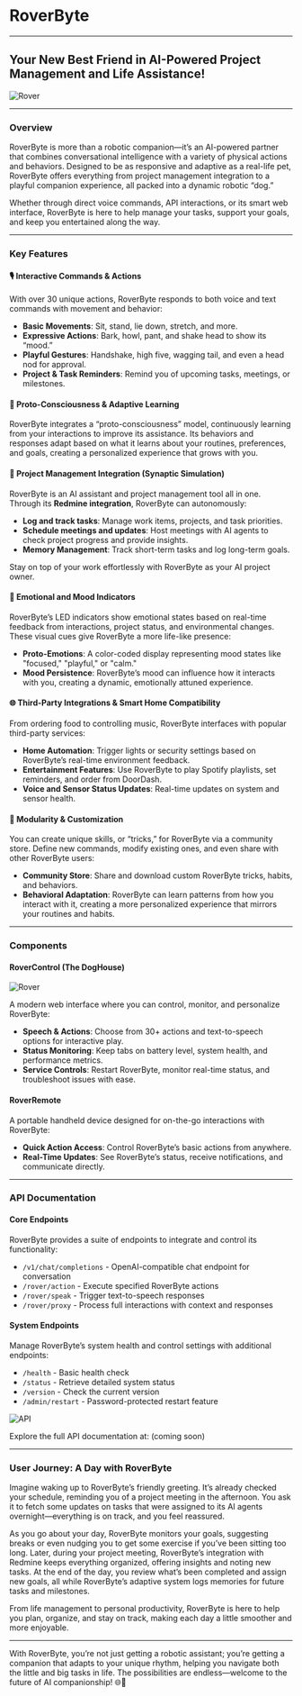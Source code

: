 # RoverByte

---

## Your New Best Friend in AI-Powered Project Management and Life Assistance!

![Rover](https://github.com/CodeMusic/RoverByte/blob/main/roverbanner.jpg?raw=true)

---

### Overview
RoverByte is more than a robotic companion—it’s an AI-powered partner that combines conversational intelligence with a variety of physical actions and behaviors. Designed to be as responsive and adaptive as a real-life pet, RoverByte offers everything from project management integration to a playful companion experience, all packed into a dynamic robotic “dog.”

Whether through direct voice commands, API interactions, or its smart web interface, RoverByte is here to help manage your tasks, support your goals, and keep you entertained along the way. 

---

### Key Features

#### 🎙️ Interactive Commands & Actions
With over 30 unique actions, RoverByte responds to both voice and text commands with movement and behavior:
- **Basic Movements**: Sit, stand, lie down, stretch, and more.
- **Expressive Actions**: Bark, howl, pant, and shake head to show its “mood.”
- **Playful Gestures**: Handshake, high five, wagging tail, and even a head nod for approval.
- **Project & Task Reminders**: Remind you of upcoming tasks, meetings, or milestones.

#### 🧠 Proto-Consciousness & Adaptive Learning
RoverByte integrates a “proto-consciousness” model, continuously learning from your interactions to improve its assistance. Its behaviors and responses adapt based on what it learns about your routines, preferences, and goals, creating a personalized experience that grows with you.

#### 📅 Project Management Integration (Synaptic Simulation)
RoverByte is an AI assistant and project management tool all in one. Through its **Redmine integration**, RoverByte can autonomously:
- **Log and track tasks**: Manage work items, projects, and task priorities.
- **Schedule meetings and updates**: Host meetings with AI agents to check project progress and provide insights.
- **Memory Management**: Track short-term tasks and log long-term goals.
  
Stay on top of your work effortlessly with RoverByte as your AI project owner.

#### 🐾 Emotional and Mood Indicators
RoverByte’s LED indicators show emotional states based on real-time feedback from interactions, project status, and environmental changes. These visual cues give RoverByte a more life-like presence:
- **Proto-Emotions**: A color-coded display representing mood states like "focused," "playful," or "calm."
- **Mood Persistence**: RoverByte’s mood can influence how it interacts with you, creating a dynamic, emotionally attuned experience.

#### 🌐 Third-Party Integrations & Smart Home Compatibility
From ordering food to controlling music, RoverByte interfaces with popular third-party services:
- **Home Automation**: Trigger lights or security settings based on RoverByte’s real-time environment feedback.
- **Entertainment Features**: Use RoverByte to play Spotify playlists, set reminders, and order from DoorDash.
- **Voice and Sensor Status Updates**: Real-time updates on system and sensor health.

#### 🧩 Modularity & Customization
You can create unique skills, or “tricks,” for RoverByte via a community store. Define new commands, modify existing ones, and even share with other RoverByte users:
- **Community Store**: Share and download custom RoverByte tricks, habits, and behaviors.
- **Behavioral Adaptation**: RoverByte can learn patterns from how you interact with it, creating a more personalized experience that mirrors your routines and habits.

---

### Components

#### RoverControl (The DogHouse)
![Rover](https://github.com/CodeMusic/RoverByte/blob/main/_main.png?raw=true)

A modern web interface where you can control, monitor, and personalize RoverByte:
- **Speech & Actions**: Choose from 30+ actions and text-to-speech options for interactive play.
- **Status Monitoring**: Keep tabs on battery level, system health, and performance metrics.
- **Service Controls**: Restart RoverByte, monitor real-time status, and troubleshoot issues with ease.

#### RoverRemote
A portable handheld device designed for on-the-go interactions with RoverByte:
- **Quick Action Access**: Control RoverByte’s basic actions from anywhere.
- **Real-Time Updates**: See RoverByte’s status, receive notifications, and communicate directly.

---

### API Documentation

#### Core Endpoints
RoverByte provides a suite of endpoints to integrate and control its functionality:
- `/v1/chat/completions` - OpenAI-compatible chat endpoint for conversation
- `/rover/action` - Execute specified RoverByte actions
- `/rover/speak` - Trigger text-to-speech responses
- `/rover/proxy` - Process full interactions with context and responses

#### System Endpoints
Manage RoverByte’s system health and control settings with additional endpoints:
- `/health` - Basic health check
- `/status` - Retrieve detailed system status
- `/version` - Check the current version
- `/admin/restart` - Password-protected restart feature

![API](https://github.com/CodeMusic/RoverByte/blob/main/_api.png?raw=true)

Explore the full API documentation at: (coming soon)

---

### User Journey: A Day with RoverByte

Imagine waking up to RoverByte’s friendly greeting. It’s already checked your schedule, reminding you of a project meeting in the afternoon. You ask it to fetch some updates on tasks that were assigned to its AI agents overnight—everything is on track, and you feel reassured.

As you go about your day, RoverByte monitors your goals, suggesting breaks or even nudging you to get some exercise if you’ve been sitting too long. Later, during your project meeting, RoverByte’s integration with Redmine keeps everything organized, offering insights and noting new tasks. At the end of the day, you review what’s been completed and assign new goals, all while RoverByte’s adaptive system logs memories for future tasks and milestones.

From life management to personal productivity, RoverByte is here to help you plan, organize, and stay on track, making each day a little smoother and more enjoyable.

---

With RoverByte, you’re not just getting a robotic assistant; you’re getting a companion that adapts to your unique rhythm, helping you navigate both the little and big tasks in life. The possibilities are endless—welcome to the future of AI companionship! 🌐🐾
